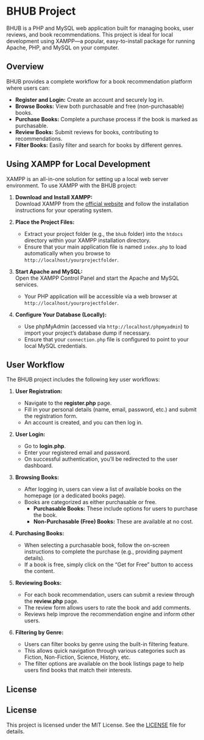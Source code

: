 # BHUB Project

BHUB is a PHP and MySQL web application built for managing books, user reviews, and book recommendations. This project is ideal for local development using XAMPP—a popular, easy-to-install package for running Apache, PHP, and MySQL on your computer.

## Overview

BHUB provides a complete workflow for a book recommendation platform where users can:
- **Register and Login:** Create an account and securely log in.
- **Browse Books:** View both purchasable and free (non-purchasable) books.
- **Purchase Books:** Complete a purchase process if the book is marked as purchasable.
- **Review Books:** Submit reviews for books, contributing to recommendations.
- **Filter Books:** Easily filter and search for books by different genres.

## Using XAMPP for Local Development

XAMPP is an all-in-one solution for setting up a local web server environment. To use XAMPP with the BHUB project:

1. **Download and Install XAMPP:**  
   Download XAMPP from the [official website](https://www.apachefriends.org/) and follow the installation instructions for your operating system.

2. **Place the Project Files:**  
   - Extract your project folder (e.g., the `bhub` folder) into the `htdocs` directory within your XAMPP installation directory.
   - Ensure that your main application file is named `index.php` to load automatically when you browse to `http://localhost/yourprojectfolder`.

3. **Start Apache and MySQL:**  
   Open the XAMPP Control Panel and start the Apache and MySQL services.  
   - Your PHP application will be accessible via a web browser at `http://localhost/yourprojectfolder`.

4. **Configure Your Database (Locally):**  
   - Use phpMyAdmin (accessed via `http://localhost/phpmyadmin`) to import your project’s database dump if necessary.
   - Ensure that your `connection.php` file is configured to point to your local MySQL credentials.

## User Workflow

The BHUB project includes the following key user workflows:

1. **User Registration:**  
   - Navigate to the **register.php** page.
   - Fill in your personal details (name, email, password, etc.) and submit the registration form.
   - An account is created, and you can then log in.

2. **User Login:**  
   - Go to **login.php**.
   - Enter your registered email and password.
   - On successful authentication, you’ll be redirected to the user dashboard.

3. **Browsing Books:**  
   - After logging in, users can view a list of available books on the homepage (or a dedicated books page).
   - Books are categorized as either purchasable or free.  
     - **Purchasable Books:** These include options for users to purchase the book.
     - **Non-Purchasable (Free) Books:** These are available at no cost.

4. **Purchasing Books:**  
   - When selecting a purchasable book, follow the on-screen instructions to complete the purchase (e.g., providing payment details).
   - If a book is free, simply click on the “Get for Free” button to access the content.

5. **Reviewing Books:**  
   - For each book recommendation, users can submit a review through the **review.php** page.
   - The review form allows users to rate the book and add comments.
   - Reviews help improve the recommendation engine and inform other users.

6. **Filtering by Genre:**  
   - Users can filter books by genre using the built-in filtering feature.
   - This allows quick navigation through various categories such as Fiction, Non-Fiction, Science, History, etc.
   - The filter options are available on the book listings page to help users find books that match their interests.

## License

## License

This project is licensed under the MIT License. See the [LICENSE](LICENSE) file for details.


